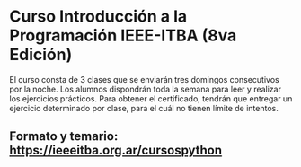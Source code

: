 # Curso Introducción a la Programación IEEE-ITBA (8va Edición)

El curso consta de 3 clases que se enviarán tres domingos consecutivos por la noche. Los alumnos dispondrán toda la semana para leer y realizar los ejercicios prácticos. Para obtener el certificado, tendrán que entregar un ejercicio determinado por clase, para el cuál no tienen límite de intentos. 

## Formato y temario: https://ieeeitba.org.ar/cursospython



